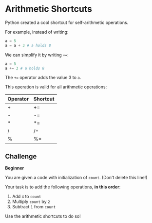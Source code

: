 # Arithmetic Shortcuts

Python created a cool shortcut for self-arithmetic operations.

For example, instead of writing:

```python
a = 5
a = a + 3 # a holds 8
```

We can simplify it by writing `+=`:

```python
a = 5
a += 3 # a holds 8
```

The `+=` operator adds the value 3 to `a`.

This operation is valid for all arithmetic operations:

| Operator | Shortcut |
|----------|----------|
| + | += |
| - | -= |
| * | *= |
| / | /= |
| % | %= |

## Challenge

**Beginner**

You are given a code with initialization of `count`. (Don't delete this line!)

Your task is to add the following operations, **in this order**:

1. Add `4` to `count`
2. Multiply `count` by `2`
3. Subtract `1` from `count`

Use the arithmetic shortcuts to do so!